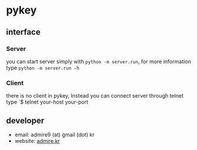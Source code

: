 # pykey

## interface

### Server

you can start server simply with `python -m server.run`,
for more information type `python -m server.run -h`

### Client

there is no client in pykey, Instead you can connect server through telnet
type `$ telnet your-host your-port

## developer

 - email: admire9 (at) gmail (dot) kr
 - website: [admire.kr](http://admire.kr)

